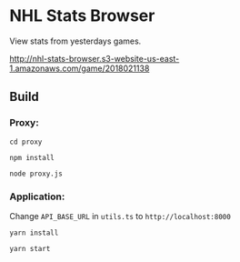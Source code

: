 # NHL Stats Browser
View stats from yesterdays games.

http://nhl-stats-browser.s3-website-us-east-1.amazonaws.com/game/2018021138
## Build
### Proxy:
`cd proxy`

`npm install`

`node proxy.js`

### Application:
Change `API_BASE_URL` in `utils.ts` to `http://localhost:8000`

`yarn install`

`yarn start`

